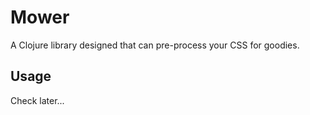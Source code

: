 # Mower

A Clojure library designed that can pre-process your CSS for goodies.

## Usage

Check later...

